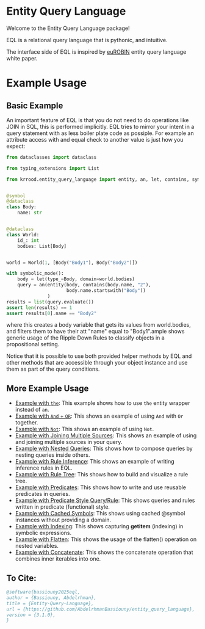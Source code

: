 # Entity Query Language


Welcome to the Entity Query Language package!

EQL is a relational query language that is pythonic, and intuitive.

The interface side of EQL is inspired by [euROBIN](https://www.eurobin-project.eu/) entity query language white paper.

# Example Usage

## Basic Example
An important feature of EQL is that you do not need to do operations like JOIN in SQL, this is performed implicitly.
EQL tries to mirror your intent in a query statement with as less boiler plate code as possiple.
For example an attribute access with and equal check to another value is just how you expect:

```python
from dataclasses import dataclass

from typing_extensions import List

from krrood.entity_query_language import entity, an, let, contains, symbolic_mode, symbol


@symbol
@dataclass
class Body:
    name: str


@dataclass
class World:
    id_: int
    bodies: List[Body]


world = World(1, [Body("Body1"), Body("Body2")])

with symbolic_mode():
    body = let(type_=Body, domain=world.bodies)
    query = an(entity(body, contains(body.name, "2"),
                      body.name.startswith("Body"))
               )
results = list(query.evaluate())
assert len(results) == 1
assert results[0].name == "Body2"
```

where this creates a body variable that gets its values from world.bodies, and filters them to have their att "name"
equal to "Body1".ample shows generic usage of the Ripple Down Rules to classify objects in a propositional setting.

Notice that it is possible to use both provided helper methods by EQL and other methods that are accessible through your
object instance and use them as part of the query conditions.

## More Example Usage

- [Example with `the`](example_with_the.md): This example shows how to use `the` entity wrapper instead of `an`.
- [Example with `And` + `OR`](example_with_and_or.md): This shows an example of using `And` with `Or` together.
- [Example with `Not`](example_with_not.md): This shows an example of using `Not`.
- [Example with Joining Multiple Sources](example_with_joining_multiple_sources.md): This shows an example of using and joining multiple sources in your query.
- [Example with Nested Queries](example_with_nested_queries.md): This shows how to compose queries by nesting queries inside others.
- [Example with Rule Inference](example_with_rule_inference.md): This shows an example of writing inference rules in EQL.
- [Example with Rule Tree](example_with_rule_tree.md): This shows how to build and visualize a rule tree.
- [Example with Predicates](example_with_predicate.md): This shows how to write and use reusable predicates in queries.
- [Example with Predicate Style Query/Rule](example_with_predicate_style_query.md): This shows queries and rules written in predicate (functional) style.
- [Example with Cached Symbols](example_with_cached_symbols.md): This shows using cached @symbol instances without providing a domain.
- [Example with Indexing](example_with_indexing.md): This shows capturing __getitem__ (indexing) in symbolic expressions.
- [Example with Flatten](example_with_flatten.md): This shows the usage of the flatten() operation on nested variables.
- [Example with Concatenate](example_with_concatenate.md): This shows the concatenate operation that combines inner
  iterables into one.

## To Cite:

```bib
@software{bassiouny2025eql,
author = {Bassiouny, Abdelrhman},
title = {Entity-Query-Language},
url = {https://github.com/AbdelrhmanBassiouny/entity_query_language},
version = {3.1.0},
}
```